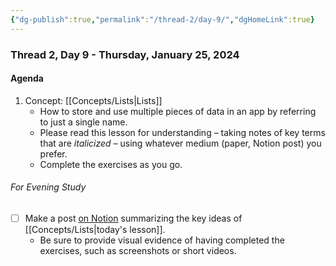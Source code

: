 ```yaml
---
{"dg-publish":true,"permalink":"/thread-2/day-9/","dgHomeLink":true}
---
```


### Thread 2, Day 9 - Thursday, January 25, 2024

#### Agenda

1. Concept: [[Concepts/Lists\|Lists]]
	- How to store and use multiple pieces of data in an app by referring to just a single name.
	- Please read this lesson for understanding – taking notes of key terms that are *italicized* – using whatever medium (paper, Notion post) you prefer.
	- Complete the exercises as you go.

###### For Evening Study
- [ ] Make a post [on Notion](https://notion.so) summarizing the key ideas of [[Concepts/Lists\|today's lesson]].
	- Be sure to provide visual evidence of having completed the exercises, such as screenshots or short videos.